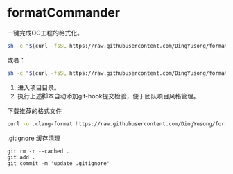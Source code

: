 # formatCommander





一键完成OC工程的格式化。

```bash
sh -c "$(curl -fsSL https://raw.githubusercontent.com/DingYusong/formatCommander/master/format.sh)"
```

或者：

```bash
sh -c "$(curl -fsSL https://raw.githubusercontent.com/DingYusong/formatCommander/master/format_http.sh)"
```



1. 进入项目目录。
2. 执行上述脚本自动添加git-hook提交检验，便于团队项目风格管理。



下载推荐的格式文件

```bash
curl -o .clang-format https://raw.githubusercontent.com/DingYusong/formatCommander/master/.clang-format
```



.gitignore 缓存清理

```
git rm -r --cached .
git add .
git commit -m 'update .gitignore'
```

